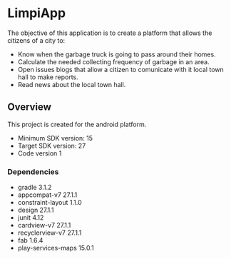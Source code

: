 # LimpiApp
The objective of this application is to create a platform that allows the citizens of a city to:
* Know when the garbage truck is going to pass around their homes.
* Calculate the needed collecting frequency of garbage in an area.
* Open issues blogs that allow a citizen to comunicate with it local town hall to make reports.
* Read news about the local town hall.

## Overview
This project is created for the android platform.
- Minimum SDK version: 15
- Target SDK version: 27
- Code version 1

### Dependencies
* gradle 3.1.2
* appcompat-v7 27.1.1
* constraint-layout 1.1.0
* design 27.1.1
* junit 4.12
* cardview-v7 27.1.1
* recyclerview-v7 27.1.1
* fab 1.6.4
* play-services-maps 15.0.1
